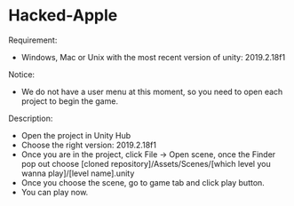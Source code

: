 # Hacked-Apple

Requirement:
- Windows, Mac or Unix with the most recent version of unity: 2019.2.18f1

Notice:
- We do not have a user menu at this moment, so you need to open each project to begin the game.

Description:
- Open the project in Unity Hub
- Choose the right version: 2019.2.18f1
- Once you are in the project, click File -> Open scene, once the Finder pop out choose [cloned repository]/Assets/Scenes/[which level you wanna play]/[level name].unity 
- Once you choose the scene, go to game tab and click play button.
- You can play now.

